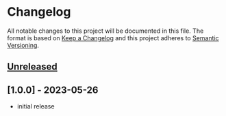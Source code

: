 # Changelog

All notable changes to this project will be documented in this file.
The format is based on [Keep a Changelog](http://keepachangelog.com/en/1.0.0/) and this project adheres to [Semantic Versioning](http://semver.org/spec/v2.0.0.html).

## [Unreleased]

## [1.0.0] - 2023-05-26

- initial release

[unreleased]: https://github.com/arangodb/kafka-connect-arangodb/compare/v1.0.0...HEAD
